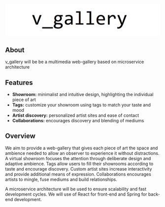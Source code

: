 ![alt text](https://github.com/Arcn-git/v_gallery/blob/develop/media/v_logo.png "Logo")

## About
v_gallery will be be a multimedia web-gallery based on microservice architecture

## Features
- **Showroom:** minimalist and intuitive design, highlighting the individual piece of art
- **Tags:** customize your showroom using tags to match your taste and mood
- **Artist discovery:** personalized artist sites and ease of contact
- **Collaborations:** encourages discovery and blending of mediums

## Overview

We aim to provide a web-gallery that gives each piece of art the space and ambience needed to allow an observer to experience it without distractions. A virtual showroom focuses the attention through deliberate design and adaptive ambience. Tags allow users to fill their showrooms according to taste and encourage discovery. Custom artist sites increase interactivity and provide additional means of expression. Collaborations encourages artists to mingle, fuse mediums and build relationships.

A microservice architecture will be used to ensure scalability and fast development cycles. We will use of React for front-end and Spring for back-end development.
